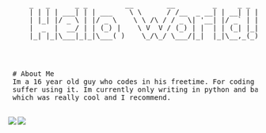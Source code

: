 

<pre>

     _   _      _ _         __        __         _     _ _ 
     | | | | ___| | | ___    \ \      / /__  _ __| | __| | |
     | |_| |/ _ \ | |/ _ \    \ \ /\ / / _ \| '__| |/ _` | |
     |  _  |  __/ | | (_) |    \ V  V / (_) | |  | | (_| |_|
     |_| |_|\___|_|_|\___( )    \_/\_/ \___/|_|  |_|\__,_(_)
                                
</pre>
<br>

<pre>
 # About Me
 Im a 16 year old guy who codes in his freetime. For coding I use nvim/vim and I really enjoy and     
 suffer using it. Im currently only writing in python and bash. I also have some experience in the shell from the overthewire Bandit Level 
 which was really cool and I recommend.
</pre>

<br>


<img align="left" src="https://github-readme-stats.vercel.app/api?username=Moritz344&theme=gruvbox&show_icons=true&hide_border=true&count_private=true">
<img align="center" src="https://github-readme-stats.vercel.app/api/top-langs/?username=Moritz344&theme=gruvbox&show_icons=true&hide_border=true&layout=compact">



